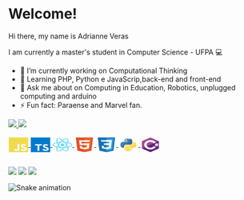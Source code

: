 # Welcome!
Hi there, my name is Adrianne Veras 

I am currently a master's student in Computer Science - UFPA 💻

- 🔭 I’m currently working on Computational Thinking
- 🌱 Learning PHP, Python e JavaScrip,back-end and front-end
- 💬 Ask me about on Computing in Education, Robotics, unplugged computing and arduino
- ⚡ Fun fact: Paraense and Marvel fan.

<div>
  <a href="https://github.com/AdrianneVer">
    <img height="180em" src="https://github-readme-stats.vercel.app/api?username=AdrianneVer&show_icons=true&theme=dracula&include_all_commits=true&count_private=true"/>
  <img height="180em" src="https://github-readme-stats.vercel.app/api/top-langs/?username=AdrianneVer&layout=compact&langs_count=16&theme=dracula"/>
<div>
<div style="display: inline_block"><br>
  <img align="center" alt="Anne-Js" height="30" width="40" src="https://raw.githubusercontent.com/devicons/devicon/master/icons/javascript/javascript-plain.svg">
  <img align="center" alt="Anne-Ts" height="30" width="40" src="https://raw.githubusercontent.com/devicons/devicon/master/icons/typescript/typescript-plain.svg">
  <img align="center" alt="Anne-React" height="30" width="40" src="https://raw.githubusercontent.com/devicons/devicon/master/icons/react/react-original.svg">
  <img align="center" alt="Anne-HTML" height="30" width="40" src="https://raw.githubusercontent.com/devicons/devicon/master/icons/html5/html5-original.svg">
  <img align="center" alt="Anne-CSS" height="30" width="40" src="https://raw.githubusercontent.com/devicons/devicon/master/icons/css3/css3-original.svg">
  <img align="center" alt="Anne-Python" height="30" width="40" src="https://raw.githubusercontent.com/devicons/devicon/master/icons/python/python-original.svg">
  <img align="center" alt="Anne-Csharp" height="30" width="40" src="https://raw.githubusercontent.com/devicons/devicon/master/icons/csharp/csharp-original.svg">
 
</div>
  
  ##
 
<div> 

  <a href="https://instagram.com/AdrianneVeras_" target="_blank"><img src="https://img.shields.io/badge/-Instagram-%23E4405F?style=for-the-badge&logo=instagram&logoColor=white" target="_blank"></a>
  <a href = "mailto: adrianne.veras@outlook.com.com"><img src="https://img.shields.io/badge/-Gmail-%23333?style=for-the-badge&logo=gmail&logoColor=white" target="_blank"></a>
  <a href="https://www.linkedin.com/in/" target="_blank"><img src="https://img.shields.io/badge/-LinkedIn-%230077B5?style=for-the-badge&logo=linkedin&logoColor=white" target="_blank"></a> 


  ![Snake animation](https://github.com/AdrianneVer/snk/raw/output/github-contribution-grid-snake.svg)

<!--
## About me
[![Github Badge](https://github.com/AdrianneVer)
**AdrianneVer/AdrianneVer** is a ✨ _special_ ✨ repository because its `README.md` (this file) appears on your GitHub profile.



- 😄 Pronouns: ...
